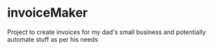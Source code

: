 # invoiceMaker
Project to create invoices for my dad's small business and potentially automate stuff as per his needs
